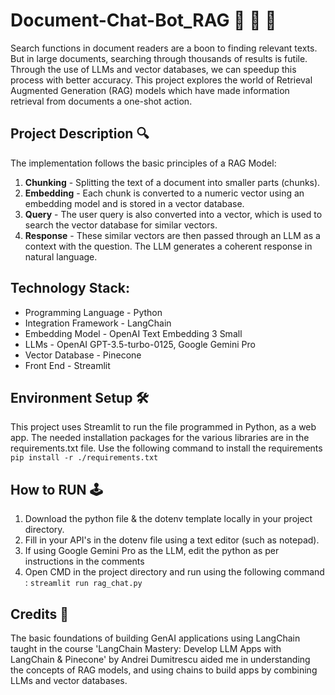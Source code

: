 # Document-Chat-Bot_RAG 📄 💬 🤖
Search functions in document readers are a boon to finding relevant texts. But in large documents, searching through thousands of results is futile. Through the use of LLMs and vector databases, we can speedup this process with better accuracy. This project explores the world of Retrieval Augmented Generation (RAG) models which have made information retrieval from documents a one-shot action.

## Project Description 🔍
The implementation follows the basic principles of a RAG Model:
1. **Chunking** - Splitting the text of a document into smaller parts (chunks).
2. **Embedding** - Each chunk is converted to a numeric vector using an embedding model and is stored in a vector database.
3. **Query** - The user query is also converted into a vector, which is used to search the vector database for similar vectors.
4. **Response** - These similar vectors are then passed through an LLM as a context with the question. The LLM generates a coherent response in natural language. 

## Technology Stack:
- Programming Language - Python
- Integration Framework - LangChain
- Embedding Model - OpenAI Text Embedding 3 Small
- LLMs - OpenAI GPT-3.5-turbo-0125, Google Gemini Pro
- Vector Database - Pinecone
- Front End - Streamlit 

## Environment Setup 🛠️
This project uses Streamlit to run the file programmed in Python, as a web app. The needed installation packages for the various libraries are in the requirements.txt file. Use the following command to install the requirements ```pip install -r ./requirements.txt```

## How to RUN 🕹️
1. Download the python file & the dotenv template locally in your project directory.
2. Fill in your API's in the dotenv file using a text editor (such as notepad).
3. If using Google Gemini Pro as the LLM, edit the python as per instructions in the comments
4. Open CMD in the project directory and run using the following command :
``` streamlit run rag_chat.py ```

## Credits 🙌
The basic foundations of building GenAI applications using LangChain taught in the course 'LangChain Mastery: Develop LLM Apps with LangChain & Pinecone' by Andrei Dumitrescu aided me in understanding the concepts of RAG models, and using chains to build apps by combining LLMs and vector databases.
